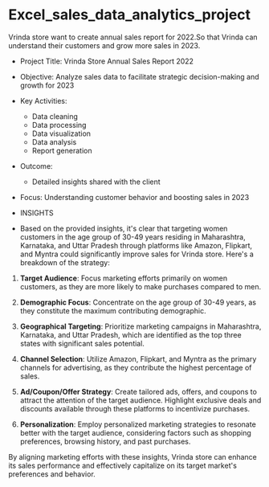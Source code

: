 # Excel_sales_data_analytics_project
Vrinda store want to create annual sales report for 2022.So that Vrinda can understand their customers and grow more sales in 2023.



- Project Title: Vrinda Store Annual Sales Report 2022
- Objective: Analyze sales data to facilitate strategic decision-making and growth for 2023
- Key Activities:
    - Data cleaning
    - Data processing
    - Data visualization
    - Data analysis
    - Report generation
- Outcome:
    - Detailed insights shared with the client
- Focus: Understanding customer behavior and boosting sales in 2023

- INSIGHTS

- Based on the provided insights, it's clear that targeting women customers in the age group of 30-49 years residing in Maharashtra, Karnataka, and Uttar Pradesh through platforms like Amazon, Flipkart, and Myntra could significantly improve sales for Vrinda store. Here's a breakdown of the strategy:

1. **Target Audience**: Focus marketing efforts primarily on women customers, as they are more likely to make purchases compared to men.

2. **Demographic Focus**: Concentrate on the age group of 30-49 years, as they constitute the maximum contributing demographic.

3. **Geographical Targeting**: Prioritize marketing campaigns in Maharashtra, Karnataka, and Uttar Pradesh, which are identified as the top three states with significant sales potential.

4. **Channel Selection**: Utilize Amazon, Flipkart, and Myntra as the primary channels for advertising, as they contribute the highest percentage of sales.

5. **Ad/Coupon/Offer Strategy**: Create tailored ads, offers, and coupons to attract the attention of the target audience. Highlight exclusive deals and discounts available through these platforms to incentivize purchases.

6. **Personalization**: Employ personalized marketing strategies to resonate better with the target audience, considering factors such as shopping preferences, browsing history, and past purchases.

By aligning marketing efforts with these insights, Vrinda store can enhance its sales performance and effectively capitalize on its target market's preferences and behavior.

